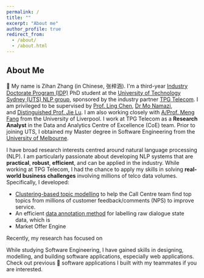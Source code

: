 ```yaml
---
permalink: /
title: ""
excerpt: "About me"
author_profile: true
redirect_from: 
  - /about/
  - /about.html
---
```


## About Me

👋 My name is Zihan Zhang (in Chinese, 张梓涵). I'm a third-year [Industry Doctorate Program (IDP)](https://www.uts.edu.au/research-and-teaching/graduate-research/future-research-students/uts-research-degrees/industry-doctorate-program) PhD student at the [University of Technology Sydney (UTS) NLP group](https://utsnlp.github.io/), sponsored by the industry partner [TPG Telecom](https://www.tpgtelecom.com.au/). I am privileged to be supervised by [Prof. Ling Chen](https://profiles.uts.edu.au/Ling.Chen), [Dr Mo Namazi](https://www.linkedin.com/in/mo-namazi/?originalSubdomain=au), and [Distinguished Prof. Jie Lu](https://profiles.uts.edu.au/Jie.Lu). I am also working closely with [A/Prof. Meng Fang](https://mengf1.github.io/) from the University of Liverpool. 
I work at TPG Telecom as a **Research Analyst** in the Data and Analytics Centre of Excellence (CoE) team.
Prior to joining UTS, I obtained my Master degree in Software Engineering from the [University of Melbourne](https://www.unimelb.edu.au/).

I have broad research interests centred around natural language processing (NLP). I am particularly passionate about developing NLP systems that are **practical**, **robust**, **efficient**, and can be applied in the industry.
While working at TPG Telecom, I had the chance to apply my skills in solving **real-world business challenges** involving millions of telco data volumes. Specifically, I developed:

- [Clustering-based topic modelling](https://arxiv.org/abs/2204.09874) to help the Call Centre team find top topics from millions of customer feedback/comments (NPS) to improve service.
- An efficient [data annotation method](https://arxiv.org/abs/2310.14513) for labelling raw dialogue state data, which is
- Market Offer Engine 


Recently, my research has focused on 

While studying Software Engineering, I have gained skills in designing, modelling, and building software applications, especially web applications. Check out previous 🔨 software applications I built with my teammates if you are interested.

